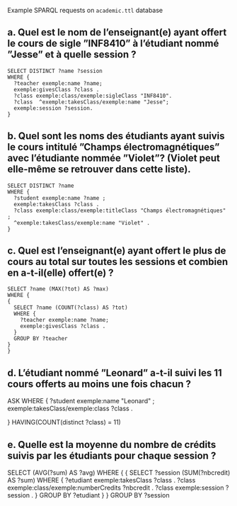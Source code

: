 Example SPARQL requests on `academic.ttl` database

## a. Quel est le nom de l’enseignant(e) ayant offert le cours de sigle  ”INF8410” à l’étudiant nommé ”Jesse” et à quelle session ?

```sparql
SELECT DISTINCT ?name ?session
WHERE {
  ?teacher exemple:name ?name;
  exemple:givesClass ?class .
  ?class exemple:class/exemple:sigleClass "INF8410".
  ?class  ^exemple:takesClass/exemple:name "Jesse";
  exemple:session ?session.
}
```
## b. Quel  sont  les  noms  des  étudiants  ayant  suivis  le  cours  intitulé  ”Champs électromagnétiques” avec l’étudiante nommée ”Violet”? (Violet peut elle-même se retrouver dans cette liste).  

```sparql
SELECT DISTINCT ?name
WHERE {
  ?student exemple:name ?name ;
  exemple:takesClass ?class .
  ?class exemple:class/exemple:titleClass "Champs électromagnétiques" ;
  ^exemple:takesClass/exemple:name "Violet" .
}

```

## c. Quel est l’enseignant(e) ayant offert le plus de cours au total sur toutes les sessions et combien en a-t-il(elle) offert(e) ?

```sparql
SELECT ?name (MAX(?tot) AS ?max)
WHERE {
{
  SELECT ?name (COUNT(?class) AS ?tot)
  WHERE {
    ?teacher exemple:name ?name;
    exemple:givesClass ?class .
  }
  GROUP BY ?teacher
}
}
```

## d.  L’étudiant nommé ”Leonard” a-t-il  suivi  les  11  cours  offerts  au  moins  une  fois chacun ? 

ASK
WHERE {
  ?student exemple:name "Leonard" ;
  exemple:takesClass/exemple:class ?class .

}
HAVING(COUNT(distinct ?class) = 11)

## e. Quelle est la moyenne du nombre de crédits suivis par les étudiants pour chaque session ?

SELECT (AVG(?sum) AS ?avg) 
WHERE {
{
  SELECT ?session (SUM(?nbcredit) AS ?sum) 
  WHERE {
    ?etudiant exemple:takesClass ?class .
    ?class exemple:class/exemple:numberCredits ?nbcredit .
    ?class exemple:session ?session .
  }
  GROUP BY ?etudiant
}
}
GROUP BY ?session

